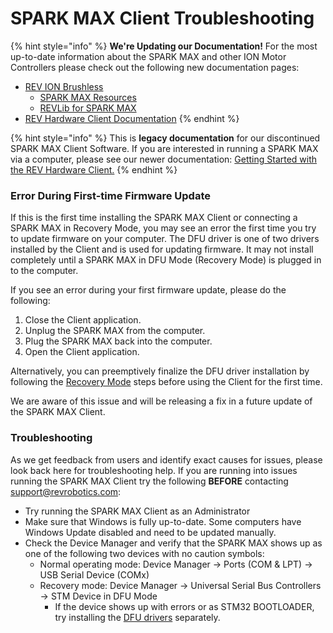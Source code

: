 # SPARK MAX Client Troubleshooting

{% hint style="info" %}
**We're Updating our Documentation!** For the most up-to-date information about the SPARK MAX and other ION Motor Controllers please check out the following new documentation pages:&#x20;

* [REV ION Brushless ](https://docs.revrobotics.com/brushless)
  * [SPARK MAX Resources](https://docs.revrobotics.com/brushless/links#spark-max-links)
  * [REVLib for SPARK MAX](https://docs.revrobotics.com/brushless/spark-max/revlib)
* [REV Hardware Client Documentation](https://docs.revrobotics.com/rev-hardware-client/)
{% endhint %}

{% hint style="info" %}
This is **legacy documentation** for our discontinued SPARK MAX Client Software. If you are interested in running a SPARK MAX via a computer, please see our newer documentation: [Getting Started with the REV Hardware Client.](../rev-hardware-client/getting-started-with-the-rev-hardware-client/)
{% endhint %}

### Error During First-time Firmware Update

If this is the first time installing the SPARK MAX Client or connecting a SPARK MAX in Recovery Mode, you may see an error the first time you try to update firmware on your computer. The DFU driver is one of two drivers installed by the Client and is used for updating firmware. It may not install completely until a SPARK MAX in DFU Mode (Recovery Mode) is plugged in to the computer.&#x20;

If you see an error during your first firmware update, please do the following:

1. Close the Client application.
2. Unplug the SPARK MAX from the computer.
3. Plug the SPARK MAX back into the computer.
4. Open the Client application.

Alternatively, you can preemptively finalize the DFU driver installation by following the [Recovery Mode](https://www.revrobotics.com/sparkmax-users-manual/#section-3-5) steps before using the Client for the first time.

We are aware of this issue and will be releasing a fix in a future update of the SPARK MAX Client.

### Troubleshooting

As we get feedback from users and identify exact causes for issues, please look back here for troubleshooting help. If you are running into issues running the SPARK MAX Client try the following **BEFORE** contacting [support@revrobotics.com](mailto:support@revrobotics.com):

* Try running the SPARK MAX Client as an Administrator
* Make sure that Windows is fully up-to-date. Some computers have Windows Update disabled and need to be updated manually.
* Check the Device Manager and verify that the SPARK MAX shows up as one of the following two devices with no caution symbols:
  * Normal operating mode: Device Manager -> Ports (COM & LPT) -> USB Serial Device (COMx)
  * Recovery mode: Device Manager -> Universal Serial Bus Controllers -> STM Device in DFU Mode
    * If the device shows up with errors or as STM32 BOOTLOADER, try installing the [DFU drivers](https://www.revrobotics.com/content/sw/max/STMDFUDriver.zip) separately.
